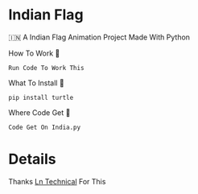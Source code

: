 # Indian Flag

🇮🇳 A Indian Flag Animation Project Made With Python

How To Work 🤔
```
Run Code To Work This
```
What To Install 🤔
```
pip install turtle
```
Where Code Get 🤔
```
Code Get On India.py
```
# Details

Thanks [Ln Technical](https://GitHub.com/lntechnical2) For This
